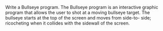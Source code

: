 Write a Bullseye program. The Bullseye program is an interactive graphic program that allows the user
to shot at a moving bullseye target. The bullseye starts at the top of the screen and moves from side-to-
side; ricocheting when it collides with the sidewall of the screen.
